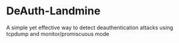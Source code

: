 # DeAuth-Landmine
A simple yet effective way to detect deauthentication attacks using tcpdump and monitor/promiscuous mode
